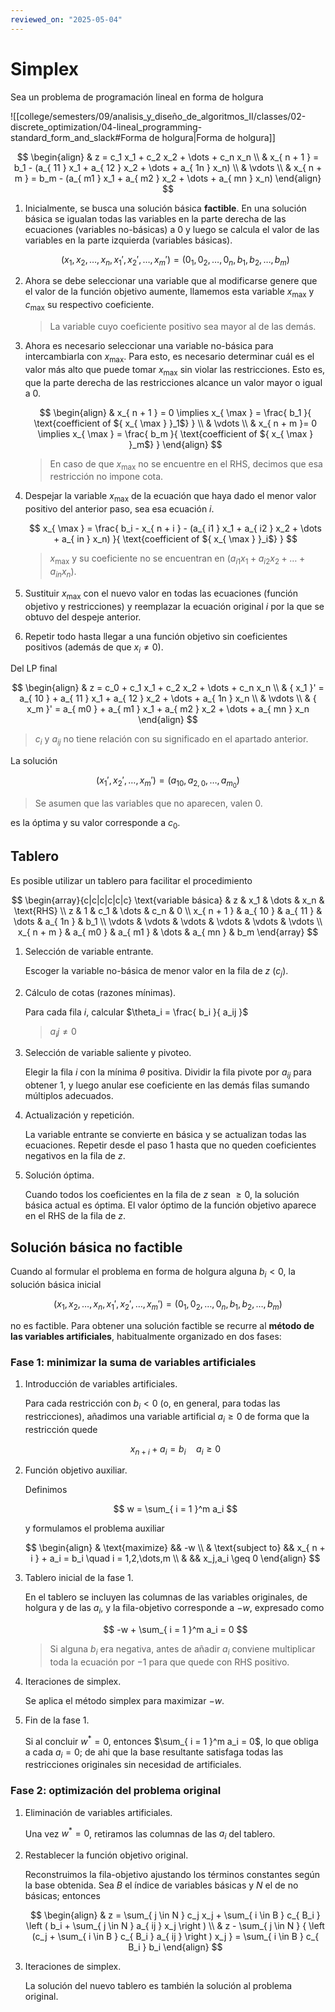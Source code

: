 ```yaml
---
reviewed_on: "2025-05-04"
---
```


# Simplex

Sea un problema de programación lineal en forma de holgura

![[college/semesters/09/analisis_y_diseño_de_algoritmos_II/classes/02-discrete_optimization/04-lineal_programming-standard_form_and_slack#Forma de holgura|Forma de holgura]]

$$
\begin{align}
	& z = c_1 x_1 + c_2 x_2 + \dots + c_n x_n \\
	& x_{ n + 1 } = b_1 - (a_{ 11 } x_1 + a_{ 12 } x_2 + \dots + a_{ 1n } x_n) \\
	& \vdots \\
	& x_{ n + m } = b_m - (a_{ m1 } x_1 + a_{ m2 } x_2 + \dots + a_{ mn } x_n)
\end{align}
$$

1. Inicialmente, se busca una solución básica **factible**. En una solución básica se igualan todas las variables en la parte derecha de las ecuaciones (variables no-básicas) a $0$ y luego se calcula el valor de las variables en la parte izquierda (variables básicas).

	$$
	(x_1,x_2,\dots,x_n,{ x_1 }',{ x_2 }',\dots,{ x_m }') = (0_1,0_2,\dots,0_n,b_1,b_2,\dots,b_m)
	$$

2. Ahora se debe seleccionar una variable que al modificarse genere que el valor de la función objetivo aumente, llamemos esta variable $x_{ \max }$ y $c_{ \max }$ su respectivo coeficiente.

	> La variable cuyo coeficiente positivo sea mayor al de las demás.

3. Ahora es necesario seleccionar una variable no-básica para intercambiarla con $x_{ \max }$. Para esto, es necesario determinar cuál es el valor más alto que puede tomar $x_{ \max }$ sin violar las restricciones. Esto es, que la parte derecha de las restricciones alcance un valor mayor o igual a $0$.

	$$
	\begin{align}
		& x_{ n + 1 } = 0 \implies x_{ \max } = \frac{ b_1 }{ \text{coefficient of ${ x_{ \max } }_1$} } \\
		& \vdots \\
		& x_{ n + m }= 0 \implies x_{ \max } = \frac{ b_m }{ \text{coefficient of ${ x_{ \max } }_m$} }
	\end{align}
	$$

	> En caso de que $x_{ \max }$ no se encuentre en el RHS, decimos que esa restricción no impone cota.

4. Despejar la variable $x_{ \max }$ de la ecuación que haya dado el menor valor positivo del anterior paso, sea esa ecuación $i$.

	$$
	x_{ \max } = \frac{ b_i - x_{ n + i } - (a_{ i1 } x_1 + a_{ i2 } x_2 + \dots + a_{ in } x_n) }{ \text{coefficient of ${ x_{ \max } }_i$} }
	$$

	> $x_{ \max }$ y su coeficiente no se encuentran en $(a_{ i1 } x_1 + a_{ i2 } x_2 + \dots + a_{ in } x_n)$.

5. Sustituir $x_{ \max }$ con el nuevo valor en todas las ecuaciones (función objetivo y restricciones) y reemplazar la ecuación original $i$ por la que se obtuvo del despeje anterior.

6. Repetir todo hasta llegar a una función objetivo sin coeficientes positivos (además de que $x_i \neq 0$).

Del LP final

$$
\begin{align}
	& z = c_0 + c_1 x_1 + c_2 x_2 + \dots + c_n x_n \\
	& { x_1 }' = a_{ 10 } + a_{ 11 } x_1 + a_{ 12 } x_2 + \dots + a_{ 1n } x_n \\
	& \vdots \\
	& { x_m }' = a_{ m0 } + a_{ m1 } x_1 + a_{ m2 } x_2 + \dots + a_{ mn } x_n
\end{align}
$$

> $c_i$ y $a_{ ij }$ no tiene relación con su significado en el apartado anterior.

La solución

$$
({ x_1 }',{ x_2 }',\dots,{ x_m }') = (a_{ 10 },a_{ 2,0 },\dots,a_{ m_0 })
$$

> Se asumen que las variables que no aparecen, valen $0$.

es la óptima y su valor corresponde a $c_0$.

## Tablero

Es posible utilizar un tablero para facilitar el procedimiento

$$
\begin{array}{c|c|c|c|c|c}
	\text{variable básica} & z & x_1  & \dots    & x_n    & \text{RHS} \\
	z                      & 1 & c_1  & \dots    & c_n    & 0 \\
	x_{ n + 1 }            & a_{ 10 } & a_{ 11 } & \dots  & a_{ 1n } & b_1 \\
	\vdots                 & \vdots   & \vdots   & \vdots & \vdots & \vdots \\
	x_{ n + m }            & a_{ m0 } & a_{ m1 } & \dots  & a_{ mn } & b_m
\end{array}
$$

1. Selección de variable entrante.

	Escoger la variable no-básica de menor valor en la fila de $z$ ($c_j$).

2. Cálculo de cotas (razones mínimas).

	Para cada fila $i$, calcular $\theta_i = \frac{ b_i }{ a_ij }$

	> $a_ij \neq 0$

3. Selección de variable saliente y pivoteo.

	Elegir la fila $i$ con la mínima $\theta$ positiva. Dividir la fila pivote por $a_{ ij }$ para obtener $1$, y luego anular ese coeficiente en las demás filas sumando múltiplos adecuados.

4. Actualización y repetición.

	La variable entrante se convierte en básica y se actualizan todas las ecuaciones. Repetir desde el paso $1$ hasta que no queden coeficientes negativos en la fila de $z$.

5. Solución óptima.

	Cuando todos los coeficientes en la fila de $z$ sean $\geq 0$, la solución básica actual es óptima. El valor óptimo de la función objetivo aparece en el RHS de la fila de $z$.

## Solución básica no factible

Cuando al formular el problema en forma de holgura alguna $b_i < 0$, la solución básica inicial

$$
(x_1,x_2,\dots,x_n,{ x_1 }',{ x_2 }',\dots,{ x_m }') = (0_1,0_2,\dots,0_n,b_1,b_2,\dots,b_m)
$$

no es factible. Para obtener una solución factible se recurre al **método de las variables artificiales**, habitualmente organizado en dos fases:

### Fase $1$: minimizar la suma de variables artificiales

1. Introducción de variables artificiales.

	Para cada restricción con $b_i < 0$ (o, en general, para todas las restricciones), añadimos una variable artificial $a_i \geq 0$ de forma que la restricción quede

	$$
	x_{ n + i } + a_i = b_i \quad a_i \geq 0
	$$

2. Función objetivo auxiliar.

	Definimos

	$$
	w = \sum_{ i = 1 }^m a_i
	$$

	y formulamos el problema auxiliar

	$$
	\begin{align}
		& \text{maximize}   && -w \\
		& \text{subject to} && x_{ n + i } + a_i = b_i \quad i = 1,2,\dots,m \\
		&                   && x_j,a_i \geq 0
	\end{align}
	$$

3. Tablero inicial de la fase $1$.

	En el tablero se incluyen las columnas de las variables originales, de holgura y de las $a_i$, y la fila-objetivo corresponde a $-w$, expresado como

	$$
	-w + \sum_{ i = 1 }^m a_i = 0
	$$

	> Si alguna $b_i$ era negativa, antes de añadir $a_i$ conviene multiplicar toda la ecuación por $-1$ para que quede con RHS positivo.

4. Iteraciones de simplex.

	Se aplica el método simplex para maximizar $-w$.

5. Fin de la fase $1$.

	Si al concluir $w^* = 0$, entonces $\sum_{ i = 1 }^m a_i = 0$, lo que obliga a cada $a_i = 0$; de ahi que la base resultante satisfaga todas las restricciones originales sin necesidad de artificiales.

### Fase $2$: optimización del problema original

1. Eliminación de variables artificiales.

	Una vez $w^* = 0$, retiramos las columnas de las $a_i$ del tablero.

2. Restablecer la función objetivo original.

	Reconstruimos la fila-objetivo ajustando los términos constantes según la base obtenida. Sea $B$ el índice de variables básicas y $N$ el de no básicas; entonces

	$$
	\begin{align}
	& z = \sum_{ j \in N } c_j x_j + \sum_{ i \in B } c_{ B_i } \left ( b_i + \sum_{ j \in N } a_{ ij } x_j \right ) \\
	& z - \sum_{ j \in N } { \left (c_j + \sum_{ i \in B } c_{ B_i } a_{ ij } \right ) x_j } = \sum_{ i \in B } c_{ B_i } b_i
	\end{align}
	$$

3. Iteraciones de simplex.

	La solución del nuevo tablero es también la solución al problema original.

